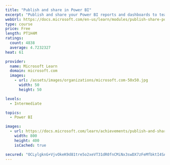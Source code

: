```yaml
---
title: "Publish and share in Power BI"
excerpt: "Publish and share your Power BI reports and dashboards to teammates in your organization or to everyone on the web."
webUrl: https://docs.microsoft.com/en-us/learn/modules/publish-share-power-bi/
type: course
price: Free
length: PT1H4M
ratings:
  count: 4838
  average: 4.7232327
heat: 61

provider:
  name: Microsoft Learn
  domain: microsoft.com
  images:
    - url: /assets/images/organizations/microsoft.com-50x50.jpg
      width: 50
      height: 50

levels:
  - Intermediate

topics:
  - Power BI

images:
  - url: https://docs.microsoft.com/learn/achievements/publish-and-share-with-power-bi-desktop-social.png
    width: 800
    height: 400
    isCached: true

secured: "OCLylgknG+VjvOkeK9d81tre5o2xeVT31dR0fnCMiNx3swDX7zFeMfbktI4SAzexdAHz6ss5AasucblzexmoqpUL39RVjQSuxdfrbThr4LSJKhPXFbcUeQGWfFMfK5FZLUQGvq5uwWNq3l5Q//9CYVzfMVqNkNw0nol3ctyjLD3mzee3006NvhVgOEcvZpLeRkci/YqwbAkB5dR6F/LOQeoqJ7rDL8tcrFt19wiO4HTlI2mPwnEIW6T4JBSxU4hywTooqo23/qPSbyehLdQLwxo4Y+l0BOZ91RNt6/IgRBUyDLGZfU/cIMw1iSMvx5mPZkupiC+7eCN3zJbGBw8MGoUV0WmuH4bKb9cGNjh5L44TmXEsqm3kvo2FBzucC776PTi3st0cccFzDokRRCNEfldArHv1DSfGCff/IU89x6Q=;PtpUkc1i+q2oz6bcTyWwUQ=="
---
```



